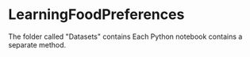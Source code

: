 # LearningFoodPreferences

The folder called "Datasets" contains
Each Python notebook contains a separate method.
